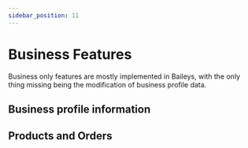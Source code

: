 ```yaml
---
sidebar_position: 11
---
```


# Business Features
Business only features are mostly implemented in Baileys, with the only thing missing being the modification of business profile data.

## Business profile information

## Products and Orders

